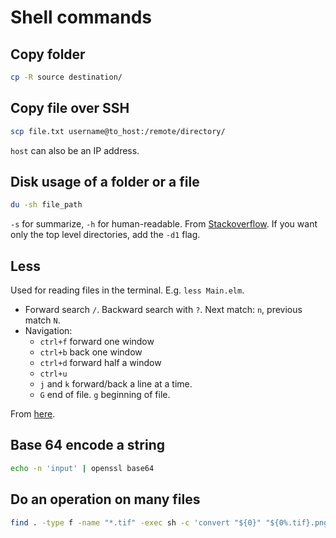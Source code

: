 # Shell commands

## Copy folder

```bash
cp -R source destination/
```


## Copy file over SSH

```bash
scp file.txt username@to_host:/remote/directory/
```

`host` can also be an IP address.

## Disk usage of a folder or a file

```bash
du -sh file_path
```

`-s` for summarize, `-h` for human-readable. From [Stackoverflow](https://unix.stackexchange.com/questions/185764/how-do-i-get-the-size-of-a-directory-on-the-command-line). If you want only the top level directories, add the `-d1` flag.


## Less

Used for reading files in the terminal. E.g. `less Main.elm`.

  * Forward search `/`. Backward search with `?`. Next match: `n`, previous match `N`. 
  * Navigation:
    * `ctrl+f` forward one window
    * `ctrl+b` back one window
    * `ctrl+d` forward half a window
    * `ctrl+u`
    * `j` and `k` forward/back a line at a time.
    * `G` end of file. `g` beginning of file.

From [here](https://www.thegeekstuff.com/2010/02/unix-less-command-10-tips-for-effective-navigation/).

## Base 64 encode a string

```bash
echo -n 'input' | openssl base64
```


## Do an operation on many files


```bash
find . -type f -name "*.tif" -exec sh -c 'convert "${0}" "${0%.tif}.png"' {} \;
```
